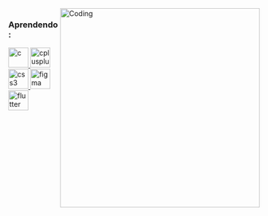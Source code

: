 <img align="right" alt="Coding" width="400" src="https://octodex.github.com/images/grinchtocat.gif">
<h3 align="left">Aprendendo:</h3>
<p align="left"> <a href="https://www.cprogramming.com/" target="_blank"> <img src="https://devicons.github.io/devicon/devicon.git/icons/c/c-original.svg" alt="c" width="40" height="40"/> </a> <a href="https://www.w3schools.com/cpp/" target="_blank"> <img src="https://devicons.github.io/devicon/devicon.git/icons/cplusplus/cplusplus-original.svg" alt="cplusplus" width="40" height="40"/> </a> <a href="https://www.w3schools.com/css/" target="_blank"> <img src="https://devicons.github.io/devicon/devicon.git/icons/css3/css3-original-wordmark.svg" alt="css3" width="40" height="40"/> </a> <a href="https://www.figma.com/" target="_blank"> <img src="https://www.vectorlogo.zone/logos/figma/figma-icon.svg" alt="figma" width="40" height="40"/> </a> <a href="https://flutter.dev" target="_blank"> <img src="https://www.google.com/url?sa=i&url=https%3A%2F%2Fwww.w3.org%2Fhtml%2Flogo%2F&psig=AOvVaw1Udew70WNC9K4mBqJTjTKR&ust=1695431665234000&source=images&cd=vfe&opi=89978449&ved=0CA4QjRxqFwoTCMDkrKSFvYEDFQAAAAAdAAAAABAD" alt="flutter" width="40" height="40" ></a> </p>

